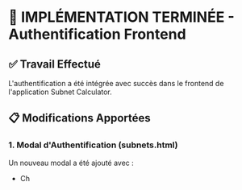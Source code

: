 # 🎉 IMPLÉMENTATION TERMINÉE - Authentification Frontend

## ✅ Travail Effectué

L'authentification a été intégrée avec succès dans le frontend de l'application Subnet Calculator.

## 📋 Modifications Apportées

### 1. **Modal d'Authentification** (subnets.html)

Un nouveau modal a été ajouté avec :
- Ch